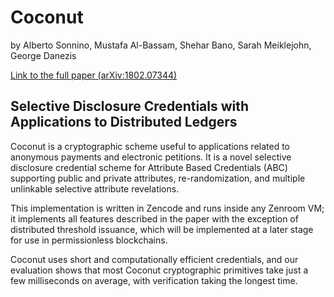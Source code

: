# Coconut

by Alberto Sonnino, Mustafa Al-Bassam, Shehar Bano, Sarah Meiklejohn, George Danezis

[Link to the full paper (arXiv:1802.07344)](https://arxiv.org/abs/1802.07344)

## Selective Disclosure Credentials with Applications to Distributed Ledgers

Coconut is a cryptographic scheme useful to applications related to
anonymous payments and electronic petitions. It is a novel selective
disclosure credential scheme for Attribute Based Credentials (ABC)
supporting public and private attributes, re-randomization, and
multiple unlinkable selective attribute revelations.

This implementation is written in Zencode and runs inside any Zenroom
VM; it implements all features described in the paper with the
exception of distributed threshold issuance, which will be implemented
at a later stage for use in permissionless blockchains.

Coconut uses short and computationally efficient credentials, and our
evaluation shows that most Coconut cryptographic primitives take just
a few milliseconds on average, with verification taking the longest
time.

